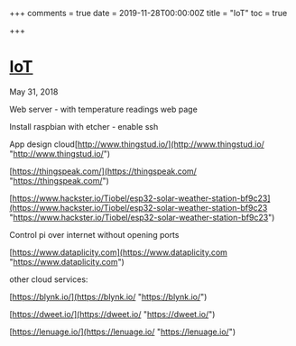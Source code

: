+++
comments = true
date = 2019-11-28T00:00:00Z
title = "IoT"
toc = true

+++
# [IoT](http://miraglobal.com/post/iot/)

May 31, 2018

Web server - with temperature readings web page

Install raspbian with etcher - enable ssh

App design cloud[http://www.thingstud.io/](http://www.thingstud.io/ "http://www.thingstud.io/")

[https://thingspeak.com/](https://thingspeak.com/ "https://thingspeak.com/")

[https://www.hackster.io/Tiobel/esp32-solar-weather-station-bf9c23](https://www.hackster.io/Tiobel/esp32-solar-weather-station-bf9c23 "https://www.hackster.io/Tiobel/esp32-solar-weather-station-bf9c23")

Control pi over internet without opening ports

[https://www.dataplicity.com](https://www.dataplicity.com "https://www.dataplicity.com")

other cloud services:

[https://blynk.io/](https://blynk.io/ "https://blynk.io/")

[https://dweet.io/](https://dweet.io/ "https://dweet.io/")

[https://lenuage.io/](https://lenuage.io/ "https://lenuage.io/")